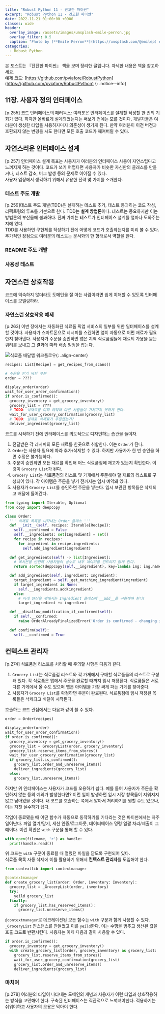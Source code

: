 ```yaml
---
title: "Robust Python 11 - 견고한 파이썬"
excerpt: "Robust Python 11 - 견고한 파이썬"
date: 2022-11-21 01:00:00 +0900
classes: wide
header:
  overlay_image: /assets/images/unsplash-emile-perron.jpg
  overlay_filter: 0.5
  caption: "Photo by [**Emile Perron**](https://unsplash.com/@emilep) on [**Unsplash**](https://unsplash.com/)"
categories:
  - Robust Python
---
```


본 포스트는 『단단한 파이썬』 책을 보며 정리한 글입니다. 자세한 내용은 책을 참고하세요.  
예제 코드: [https://github.com/pviafore/RobustPython](https://github.com/pviafore/RobustPython)
{: .notice--info}

## 11장. 사용자 정의 인터페이스

[p.255] 코드 인터페이스의 패러독스: 여러분은 인터페이스를 설계할 작성할 한 번의 기회가 있다. 하지만 올바르게 설계되었는지는 써보기 전에는 모를 것이다.
개발자들은 여러분이 생성한 타입을 사용하자마자 의존성이 생기게 된다. 만약 여러분이 이전 버전과 호환되지 않는 변경을 시도 한다면 모든 호출 코드가 깨져버릴 수 있다.

## 자연스러운 인터페이스 설계

[p.257] 인터페이스 설계 목표는 사용자가 여러분의 인터페이스 사용이 자연스럽다고 느껴지게 하는 것이다. 코드가 쓰기 어렵다면 사용자가 비슷한 자신만의 클래스를 만들거나, 테스트 감소, 버그 발생 등의 문제로 이어질 수 있다.  
사용자 입장에서 생각하기 위해서 유용한 전략 몇 가지를 소개한다.

### 테스트 주도 개발

[p.259]테스트 주도 개발(TDD)은 실패하는 테스트 추가, 테스트 통과하는 코드 작성, 리팩토링의 루프를 기본으로 한다. TDD는 **설계 방법론**이다. 테스트는 중요하지만 이는 방법론의 부산물에 불과하다. 진짜 가치는 테스트가 인터페이스 설계를 얼마나 도와주는지에 있다.  
TDD를 사용하면 구현체를 작성하기 전에 어떻게 코드가 호출되는지를 미리 볼 수 있다.  
추가적인 장점으로 여러분의 테스트는 문서화의 한 형태로서 역할을 한다.  

### README 주도 개발

### 사용성 테스트

## 자연스런 상호작용

코드에 익숙하지 않더라도 도메인을 잘 아는 사람이라면 쉽게 이해할 수 있도록 인터페이스를 모델링하라.

### 자연스런 상호작용 예제

[p.263] 이번 장에서는 자동화된 식료품 픽업 서비스의 일부를 위한 일터페이스를 설계할 것이다. 사용자가 스마트폰으로 레시피를 스캔하면 앱이 자동으로 어떤 재료가 필요한지 찾아낸다. 사용자가 주문을 승인하면 앱은 지역 식료품점들에 재료의 가용을 묻는 쿼리를 보내고 그 결과에 따라 배송 일정을 잡는다.

![식료품 배달앱 워크플로우]({{site.baseurl}}/assets/images/2022-11-21-robust-python-11.drawio.svg){: .align-center}

```python
recipes: List[Recipe] = get_recipes_from_scans()

# 주문을 받기 위한 부분
order = ????

display_order(order)
wait_for_user_order_confirmation()
if order.is_confirmed():
  grocery_inventory = get_grocery_inventory()
  grocery_list = ????
  # TODO: 식재료를 미리 예약해 다른 사람들이 가져가지 못하게 한다.
  wait_for_user_grocery_confirmation(grocery_list)
  # TODO: 실제로 식재료가 주문됐는가?
  deliver_ingredient(grocery_list)
```

코드를 시작하기 전에 인터페이스를 의도적으로 디자인하는 습관을 들이자.  

1. 전달받은 각 레시피의 모든 재료를 한곳으로 취합한다. 이는 `Order`가 된다.
2. `Order`는 사용자 필요에 따라 추가/삭제할 수 있다. 하지만 사용자가 한 번 승인을 하면 수정은 불가능하다.
3. 주문이 승인되면 모든 재료를 확인해 어느 식료품점에 재고가 있는지 확인한다. 이것이 `Grocery List`가 된다.
4. `Grocery List`는 식료품점의 리스트 및 가게에서 주문해야 할 재료의 리스트로 구성되어 있다. 각 아이템은 주문을 넣기 전까지는 임시 예약돼 있다.
5. 사용자가 `Grocery List`를 승인하면 주문을 넣는다. 임시 보관된 항목들은 삭제되고 배달에 들어간다.

```python
from typing import Iterable, Optional
from copy import deepcopy

class Order:
  ''' 식재료 목록을 나타내는 Order 클래스 '''
  def __init__(self, recipes: Iterable[Recipe]):
    self.__confirmed = False
    self.__ingredients: set[Ingredient] = set()
    for recipe in recipes:
      for ingredient in recipe.ingredients:
        self.add_ingredient(ingredient)
  
  def get_ingredients(self) -> list[Ingredient]:
    # 복사본을 반환해 사용자들이 실수로 내부 데이터를 건드리지 않게 한다.
    return sorted(deppcopy(self.__ingredient), key=lambda ing: ing.name)

  def add_ingredient(self, ingredient: Ingredient):
    target_ingredient = self._get_matching_ingredient(ingredient)
    if target_ingredient is None:
      self.__ingredients.add(ingredient)
    else:
      # 아래 연산을 위해서는 Ingredient 클래스에 __add__를 구현해야 한다!
      target_ingredient += ingredient

  def __disallow_modification_if_confirmed(self):
    if self.__confirmed:
      raise OrderAlreadyFinalizedError('Order is confirmed - changing it is not allowed')
    
  def confirm(self):
    self.__confirmed = True
```

## 컨텍스트 관리자

[p.274] 식료품점 리스트를 처리할 때 주의할 사항은 다음과 같다.

1. `Grocery List`는 식료품점 리스트와 각 가게에서 구매할 식료품들의 리스트로 구성돼 있다. 각 식료품은 앱에서 주문을 완료할 때까지 임시 저장된다. 식료품들은 서로 다른 가게에서 올 수도 있으며 앱은 아이템을 가장 싸게 파는 가게를 찾아준다.
2. 사용자가 `Grocery List`를 확정하면 주문이 완료된다. 식료품점에 임시 저장된 목록들은 삭제되고 배달이 시작된다.

호출하는 코드 관점에서는 다음과 같이 쓸 수 있다.

```python
order = Order(recipes)

display_order(order)
wait_for_user_order_confirmation()
if order.is_confirmed():
  grocery_inventory = get_grocery_inventory()
  grocery_list = GroceryList(order, grocery_inventory)
  grocery_list.reserve_items_from_stores()
  wait_for_user_grocery_confirmation(grocery_list)
  if grocery_list.is_confirmed():
    grocery_list.order_and_unreserve_items()
    deliver_ingredients(grocery_list)
  else:
    grocery_list.unreserve_items()
```

하지만 위 인터페이스는 사용자가 코드를 오용하기 쉽다. 예를 들어 사용자가 주문을 확인하지 않는 등의 예외가 발생한다면? 이런 일이 발생하면 임시 저장 항목들이 지워지지 않고 남아있을 것이다. 내 코드를 호출하는 쪽에서 알아서 처리하기를 원할 수도 있으나, 이는 자칫 실수하기 쉽다.  

작업이 종료됐을 때 어떤 함수가 자동으로 동작하기를 기다리는 것은 파이썬에서는 자주 일어난다. 파일 열기/닫기, 세션 인증/로그아웃, 데이터베이스 명령 일괄 처리/제출이 그 예이다. 이런 확인은 `with` 구문을 통해 할 수 있다.

```python
with open(filename, 'r') as handle:
  print(handle.read())
```

위 코드는 `with` 구문이 종료될 때 열렸던 파일을 닫도록 구현되어 있다.  
식료품 목록 자동 삭제에 이를 활용하기 위해서 **컨텍스트 관리자**를 도입해야 한다.

```python
from contextlib import contextmanager

@contextmanager
def create_grocery_list(order: Order, inventory: Inventory):
  grocery_list = _GroceryList(order, inventory)
  try:
    yeild grocery_list
  finally:
    if grocery_list.has_reserved_items():
      grocery_list.unreserve_items()
```

`@contextmanager`로 데코레이션된 모든 함수는 `with` 구문과 함께 사용할 수 있다. `_GroceryList` 인스턴스를 만들었고 이를 `yeild`한다. 이는 수행을 멈추고 생산된 값을 호출 코드로 반환시킨다. 사용자는 이제 다음과 같이 사용할 수 있다.

```python
if order.is_confirmed():
  grocery_inventory = get_grocery_inventory()
  with create_grocery_list(order, grocery_inventory) as grocery_list:
    grocery_list.reserve_items_from_stores()
    wait_for_user_grocery_confirmation(grocery_list)  
    grocery_list.order_and_unreserve_items()
    deliver_ingredients(grocery_list)
```

### 마치며

[p.278] 여러분의 타입이 나타내는 도메인의 개념과 사용자가 이런 타입과 상호작용하는 방식을 고민해야 한다. 구축된 인터페이스는 직관적으로 느껴져야한다. 적용하기는 쉬워야하고 사용자의 오용은 막아야 한다.

